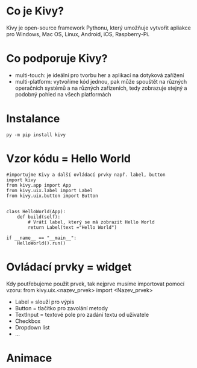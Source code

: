 # Co je Kivy?
Kivy je open-source framework Pythonu, který umožňuje vytvořit apliakce pro Windows, Mac OS, Linux, Android, iOS, Raspberry-Pi.

# Co podporuje Kivy?
- multi-touch: je ideální pro tvorbu her a aplikací na dotyková zařížení
- multi-platform: vytvoříme kód jednou, pak může spouštět na různých operačních systémů a na různých zařízeních, tedy zobrazuje stejný a podobný pohled na všech platformách

# Instalance
```
py -m pip install kivy
```

# Vzor kódu = Hello World
```
#importujme Kivy a další ovládací prvky např. label, button
import kivy
from kivy.app import App
from kivy.uix.label import Label
from kivy.uix.button import Button


class HelloWorld(App):
    def build(self):
        # Vrátí label, který se má zobrazit Hello World
        return Label(text ="Hello World")
    
if __name__ == "__main__":
    HelloWorld().run()
```

# Ovládací prvky = widget 
Kdy poutřebujeme použít prvek, tak nejprve musíme importovat pomocí vzoru: from kivy.uix.<nazev_prvek> import <Nazev_prvek>

- Label = slouží pro výpis
- Button = tlačítko pro zavolání metody
- TextInput = textové pole pro zadání textu od uživatele
- Checkbox
- Dropdown list
- ...
# Animace 

